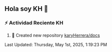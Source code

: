 ## Hola soy KH 👋

<!--
**karyHerrera/karyHerrera** is a ✨ _special_ ✨ repository because its `README.md` (this file) appears on your GitHub profile.

Here are some ideas to get you started:

- 🔭 I’m currently working on ...
- 🌱 I’m currently learning ...
- 👯 I’m looking to collaborate on ...
- 🤔 I’m looking for help with ...
- 💬 Ask me about ...
- 📫 How to reach me: ...
- 😄 Pronouns: ...
- ⚡ Fun fact: ...
-->


### :zap: Actividad Reciente KH
<!--RECENT_ACTIVITY:start-->
1. 📔 Created new repository [karyHerrera/docs](https://github.com/karyHerrera/docs)<br>
<!--RECENT_ACTIVITY:end-->
<!--RECENT_ACTIVITY:last_update-->
Last Updated: Thursday, May 1st, 2025, 1:19:23 PM
<!--RECENT_ACTIVITY:last_update_end-->

